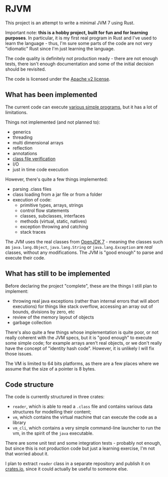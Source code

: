 # RJVM

This project is an attempt to write a minimal JVM 7 using Rust.

Important note: **this is a hobby project, built for fun and for learning purposes**. In particular, it is my first real
program in Rust and I've used to learn the language - thus, I'm sure some parts of the code are not very "idiomatic"
Rust since I'm just learning the language.

The code quality is definitely not production ready - there are not enough tests, there isn't enough documentation and
some of the initial decision should be revisited.

The code is licensed under the [Apache v2 license](./LICENSE).

## What has been implemented

The current code can execute [various simple programs](./vm/tests/resources/rjvm), but it has a lot of limitations.

Things not implemented (and not planned to):

- generics
- threading
- multi dimensional arrays
- reflection
- annotations
- [class file verification](https://docs.oracle.com/javase/specs/jvms/se7/html/jvms-4.html#jvms-4.10)
- I/O
- just in time code execution

However, there's quite a few things implemented:

- parsing .class files
- class loading from a jar file or from a folder
- execution of code:
    - primitive types, arrays, strings
    - control flow statements
    - classes, subclasses, interfaces
    - methods (virtual, static, natives)
    - exception throwing and catching
    - stack traces

The JVM uses the real classes from [OpenJDK 7](https://jdk.java.net/java-se-ri/7) - meaning the classes such as
`java.lang.Object`, `java.lang.String` or `java.lang.Exception` are _real_ classes, without any modifications. The JVM
is "good enough" to parse and execute their code.

## What has still to be implemented

Before declaring the project "complete", these are the things I still plan to implement:

- throwing real java exceptions (rather than internal errors that will abort executions) for things like stack overflow,
  accessing an array out of bounds, divisions by zero, etc
- review of the memory layout of objects
- garbage collection

There's also quite a few things whose implementation is quite poor, or not really coherent with the JVM specs,
but it is "good enough" to execute some simple code; for example arrays aren't real objects, or we don't really have the
concept of "identity hash code". However, it is unlikely I will fix those issues.

The VM is limited to 64 bits platforms, as there are a few places where we assume that the size of a pointer is 8 bytes.

## Code structure

The code is currently structured in three crates:

- `reader`, which is able to read a `.class` file and contains various data structures for modelling their content;
- `vm`, which contains the virtual machine that can execute the code as a library
- `vm_cli`, which contains a very simple command-line launcher to run the vm, in the spirit of the `java` executable.

There are some unit test and some integration tests - probably not enough, but since this is not production code but
just a learning exercise, I'm not that worried about it.

I plan to extract `reader` class in a separate repository and publish it on [crates.io](https://crates.io/), since it
could actually be useful to someone else.

